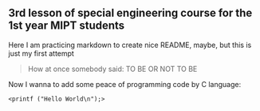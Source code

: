 ## 3rd lesson of special engineering course for the 1st year MIPT students ##

Here I am practicing markdown to create nice README, maybe, but this is just my first attempt

> How at once somebody said: TO BE OR NOT TO BE

Now I wanna to add some peace of programming code by C language:

    <printf ("Hello World\n");>
